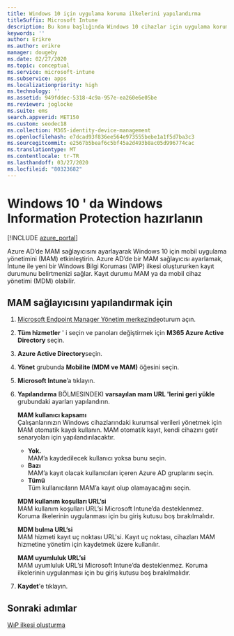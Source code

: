 ```yaml
---
title: Windows 10 için uygulama koruma ilkelerini yapılandırma
titleSuffix: Microsoft Intune
description: Bu konu başlığında Windows 10 cihazlar için uygulama koruma ilkelerini (APP) yapılandırma adımları anlatılmaktadır.
keywords: ''
author: Erikre
ms.author: erikre
manager: dougeby
ms.date: 02/27/2020
ms.topic: conceptual
ms.service: microsoft-intune
ms.subservice: apps
ms.localizationpriority: high
ms.technology: ''
ms.assetid: 949fddec-5318-4c9a-957e-ea260e6e05be
ms.reviewer: joglocke
ms.suite: ems
search.appverid: MET150
ms.custom: seodec18
ms.collection: M365-identity-device-management
ms.openlocfilehash: e7dcad93f836ee564e973555bebe1a1f5d7ba3c3
ms.sourcegitcommit: e2567b5beaf6c5bf45a2d493b8ac05d996774cac
ms.translationtype: MT
ms.contentlocale: tr-TR
ms.lasthandoff: 03/27/2020
ms.locfileid: "80323682"
---
```

# <a name="get-ready-for-windows-information-protection-in-windows-10"></a>Windows 10 ' da Windows Information Protection hazırlanın 

[!INCLUDE [azure_portal](../includes/azure_portal.md)]

Azure AD’de MAM sağlayıcısını ayarlayarak Windows 10 için mobil uygulama yönetimini (MAM) etkinleştirin. Azure AD’de bir MAM sağlayıcısı ayarlamak, Intune ile yeni bir Windows Bilgi Koruması (WIP) ilkesi oluştururken kayıt durumunu belirtmenizi sağlar. Kayıt durumu MAM ya da mobil cihaz yönetimi (MDM) olabilir.

## <a name="to-configure-the-mam-provider"></a>MAM sağlayıcısını yapılandırmak için

1. [Microsoft Endpoint Manager Yönetim merkezinde](https://go.microsoft.com/fwlink/?linkid=2109431)oturum açın.
2. **Tüm hizmetler** ' i seçin ve panoları değiştirmek için **M365 Azure Active Directory** seçin.
3. **Azure Active Directory**seçin.
4. **Yönet** grubunda **Mobilite (MDM ve MAM)** öğesini seçin.
5. **Microsoft Intune**’a tıklayın.
6. **Yapılandırma** BÖLMESINDEKI **varsayılan mam URL 'lerini geri yükle** grubundaki ayarları yapılandırın.

   **MAM kullanıcı kapsamı**  
   Çalışanlarınızın Windows cihazlarındaki kurumsal verileri yönetmek için MAM otomatik kaydı kullanın. MAM otomatik kayıt, kendi cihazını getir senaryoları için yapılandırılacaktır.<ul><li>**Yok.**<br>MAM’a kaydedilecek kullanıcı yoksa bunu seçin.</li><li>**Bazı**<br>MAM’a kayıt olacak kullanıcıları içeren Azure AD gruplarını seçin.</li><li>**Tümü**<br>Tüm kullanıcıların MAM’a kayıt olup olamayacağını seçin.</li></ul>

   **MDM kullanım koşulları URL’si**  
   MAM kullanım koşulları URL’si Microsoft Intune’da desteklenmez. Koruma ilkelerinin uygulanması için bu giriş kutusu boş bırakılmalıdır.

   **MDM bulma URL’si**  
   MAM hizmeti kayıt uç noktası URL'si. Kayıt uç noktası, cihazları MAM hizmetine yönetim için kaydetmek üzere kullanılır.

   **MAM uyumluluk URL’si**  
   MAM uyumluluk URL’si Microsoft Intune’da desteklenmez. Koruma ilkelerinin uygulanması için bu giriş kutusu boş bırakılmalıdır. 

7. **Kaydet**'e tıklayın.

## <a name="next-steps"></a>Sonraki adımlar

[WıP ilkesi oluşturma](windows-information-protection-policy-create.md)
